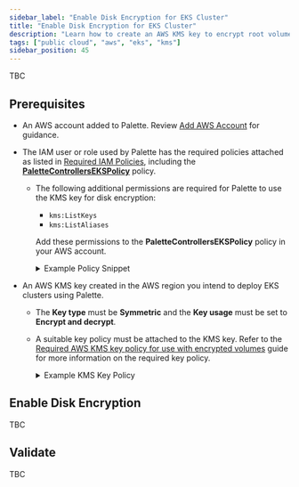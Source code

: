 ```yaml
---
sidebar_label: "Enable Disk Encryption for EKS Cluster"
title: "Enable Disk Encryption for EKS Cluster"
description: "Learn how to create an AWS KMS key to encrypt root volumes for EKS cluster worker nodes."
tags: ["public cloud", "aws", "eks", "kms"]
sidebar_position: 45
---
```


TBC

## Prerequisites

- An AWS account added to Palette. Review [Add AWS Account](add-aws-accounts.md) for guidance.

- The IAM user or role used by Palette has the required policies attached as listed in [Required IAM Policies](required-iam-policies.md), including the [**PaletteControllersEKSPolicy**](required-iam-policies.md#controllers-eks-policy) policy.

  - The following additional permissions are required for Palette to use the KMS key for disk encryption:

    - `kms:ListKeys`
    - `kms:ListAliases`

    Add these permissions to the **PaletteControllersEKSPolicy** policy in your AWS account.

    <details>

    <summary> Example Policy Snippet </summary>

    ```json hideClipboard {8}
    ...
        {
          "Condition": {
            "ForAnyValue:StringLike": {
              "kms:ResourceAliases": "alias/cluster-api-provider-aws-*"
            }
          },
          "Action": ["kms:CreateGrant", "kms:DescribeKey", "kms:ListKeys", "kms:ListAliases"],
          "Resource": ["*"],
          "Effect": "Allow"
        }
    ...
    ```

    </details>

- An AWS KMS key created in the AWS region you intend to deploy EKS clusters using Palette.

  - The **Key type** must be **Symmetric** and the **Key usage** must be set to **Encrypt and decrypt**.
  - A suitable key policy must be attached to the KMS key. Refer to the [Required AWS KMS key policy for use with encrypted volumes](https://docs.aws.amazon.com/autoscaling/ec2/userguide/key-policy-requirements-EBS-encryption.html) guide for more information on the required key policy.

    <details>

    <summary> Example KMS Key Policy </summary>

    ```json hideClipboard
    {
      "Version": "2012-10-17",
      "Id": "key-consolepolicy-3",
      "Statement": [
        {
          "Sid": "Allow use of the key",
          "Effect": "Allow",
          "Principal": {
            "AWS": "arn:aws:iam::111222333444:role/aws-service-role/autoscaling.amazonaws.com/AWSServiceRoleForAutoScaling"
          },
          "Action": [
            "kms:Encrypt",
            "kms:Decrypt",
            "kms:ReEncrypt*",
            "kms:GenerateDataKey*",
            "kms:DescribeKey"
          ],
          "Resource": "*"
        },
        {
          "Sid": "Allow attachment of persistent resources",
          "Effect": "Allow",
          "Principal": {
            "AWS": "arn:aws:iam::111222333444:role/aws-service-role/autoscaling.amazonaws.com/AWSServiceRoleForAutoScaling"
          },
          "Action": "kms:CreateGrant",
          "Resource": "*",
          "Condition": {
            "Bool": {
              "kms:GrantIsForAWSResource": "true"
            }
          }
        }
      ]
    }
    ```

    </details>

## Enable Disk Encryption

TBC

## Validate

TBC
